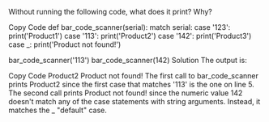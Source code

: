 Without running the following code, what does it print? Why?

Copy Code
def bar_code_scanner(serial):
    match serial:
        case '123':
            print('Product1')
        case '113':
            print('Product2')
        case '142':
            print('Product3')
        case _:
            print('Product not found!')

bar_code_scanner('113')
bar_code_scanner(142)
Solution
The output is:

Copy Code
Product2
Product not found!
The first call to bar_code_scanner prints Product2 since the first case that matches '113' is the one on line 5. The second call prints Product not found! since the numeric value 142 doesn't match any of the case statements with string arguments. Instead, it matches the _ "default" case.

